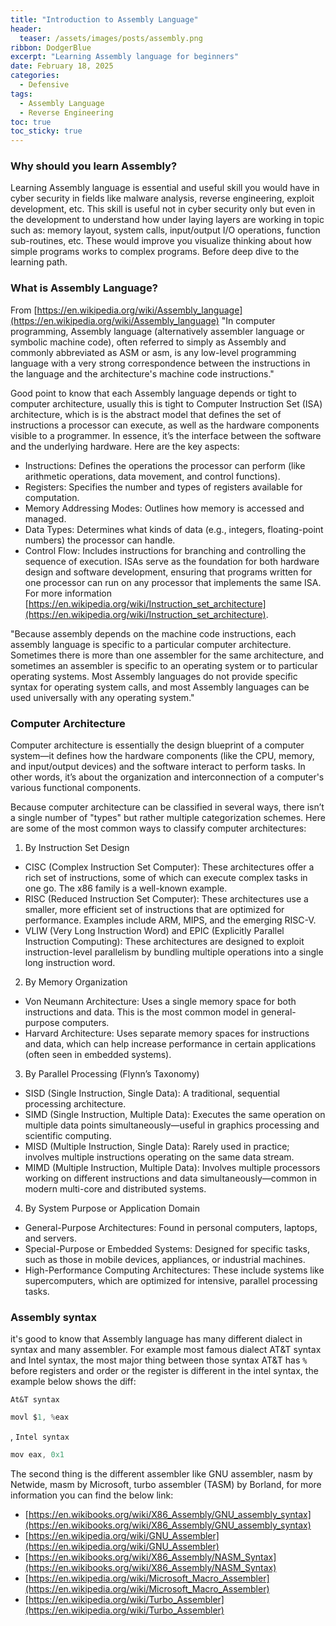 ```yaml
---
title: "Introduction to Assembly Language"
header:
  teaser: /assets/images/posts/assembly.png
ribbon: DodgerBlue
excerpt: "Learning Assembly language for beginners"
date: February 18, 2025
categories:
  - Defensive
tags:
  - Assembly Language
  - Reverse Engineering
toc: true
toc_sticky: true
---
```


### Why should you learn Assembly?

Learning Assembly language is essential and useful skill you would have in cyber security in fields like malware analysis, reverse engineering, exploit development, etc. This skill is useful not in cyber security only but even in the development to understand how under laying layers are working in topic such as: memory layout, system calls, input/output I/O operations, function sub-routines, etc. These would improve you visualize thinking about how simple programs works to complex programs. Before deep dive to the learning path.

### What is Assembly Language?

From [https://en.wikipedia.org/wiki/Assembly_language](https://en.wikipedia.org/wiki/Assembly_language) "In computer programming, Assembly language (alternatively assembler language or symbolic machine code), often referred to simply as Assembly and commonly abbreviated as ASM or asm, is any low-level programming language with a very strong correspondence between the instructions in the language and the architecture's machine code instructions."

Good point to know that each Assembly language depends or tight to computer architecture, usually this is tight to Computer Instruction Set (ISA) architecture, which is  is the abstract model that defines the set of instructions a processor can execute, as well as the hardware components visible to a programmer. In essence, it’s the interface between the software and the underlying hardware. Here are the key aspects:

- Instructions: Defines the operations the processor can perform (like arithmetic operations, data movement, and control functions).
- Registers: Specifies the number and types of registers available for computation.
- Memory Addressing Modes: Outlines how memory is accessed and managed.
- Data Types: Determines what kinds of data (e.g., integers, floating-point numbers) the processor can handle.
- Control Flow: Includes instructions for branching and controlling the sequence of execution.
ISAs serve as the foundation for both hardware design and software development, ensuring that programs written for one processor can run on any processor that implements the same ISA. For more information [https://en.wikipedia.org/wiki/Instruction_set_architecture](https://en.wikipedia.org/wiki/Instruction_set_architecture).

"Because assembly depends on the machine code instructions, each assembly language is specific to a particular computer architecture. Sometimes there is more than one assembler for the same architecture, and sometimes an assembler is specific to an operating system or to particular operating systems. Most Assembly languages do not provide specific syntax for operating system calls, and most Assembly languages can be used universally with any operating system."

### Computer Architecture

Computer architecture is essentially the design blueprint of a computer system—it defines how the hardware components (like the CPU, memory, and input/output devices) and the software interact to perform tasks. In other words, it’s about the organization and interconnection of a computer's various functional components.

Because computer architecture can be classified in several ways, there isn’t a single number of "types" but rather multiple categorization schemes. Here are some of the most common ways to classify computer architectures:

1. By Instruction Set Design
- CISC (Complex Instruction Set Computer):
These architectures offer a rich set of instructions, some of which can execute complex tasks in one go. The x86 family is a well-known example.
- RISC (Reduced Instruction Set Computer):
These architectures use a smaller, more efficient set of instructions that are optimized for performance. Examples include ARM, MIPS, and the emerging RISC-V.
- VLIW (Very Long Instruction Word) and EPIC (Explicitly Parallel Instruction Computing):
These architectures are designed to exploit instruction-level parallelism by bundling multiple operations into a single long instruction word.
2. By Memory Organization
- Von Neumann Architecture:
Uses a single memory space for both instructions and data. This is the most common model in general-purpose computers.
- Harvard Architecture:
Uses separate memory spaces for instructions and data, which can help increase performance in certain applications (often seen in embedded systems).
3. By Parallel Processing (Flynn’s Taxonomy)
- SISD (Single Instruction, Single Data):
A traditional, sequential processing architecture.
- SIMD (Single Instruction, Multiple Data):
Executes the same operation on multiple data points simultaneously—useful in graphics processing and scientific computing.
- MISD (Multiple Instruction, Single Data):
Rarely used in practice; involves multiple instructions operating on the same data stream.
- MIMD (Multiple Instruction, Multiple Data):
Involves multiple processors working on different instructions and data simultaneously—common in modern multi-core and distributed systems.
4. By System Purpose or Application Domain
- General-Purpose Architectures:
Found in personal computers, laptops, and servers.
- Special-Purpose or Embedded Systems:
Designed for specific tasks, such as those in mobile devices, appliances, or industrial machines.
- High-Performance Computing Architectures:
These include systems like supercomputers, which are optimized for intensive, parallel processing tasks.


### Assembly syntax

it's good to know that Assembly language has many different dialect in syntax and many assembler. For example most famous dialect AT&T syntax and Intel syntax, the most major thing between those syntax AT&T has `%` before registers and order or the register is different in the intel syntax, the example below shows the diff:

`At&T syntax`

```as
movl $1, %eax
```

, `Intel syntax`

```as
mov eax, 0x1
```

The second thing is the different assembler like GNU assembler, nasm by Netwide, masm by Microsoft, turbo assembler (TASM) by Borland, for more information you can find the below link:

- [https://en.wikibooks.org/wiki/X86_Assembly/GNU_assembly_syntax](https://en.wikibooks.org/wiki/X86_Assembly/GNU_assembly_syntax)
- [https://en.wikipedia.org/wiki/GNU_Assembler](https://en.wikipedia.org/wiki/GNU_Assembler)
- [https://en.wikibooks.org/wiki/X86_Assembly/NASM_Syntax](https://en.wikibooks.org/wiki/X86_Assembly/NASM_Syntax)
- [https://en.wikipedia.org/wiki/Microsoft_Macro_Assembler](https://en.wikipedia.org/wiki/Microsoft_Macro_Assembler)
- [https://en.wikipedia.org/wiki/Turbo_Assembler](https://en.wikipedia.org/wiki/Turbo_Assembler)
